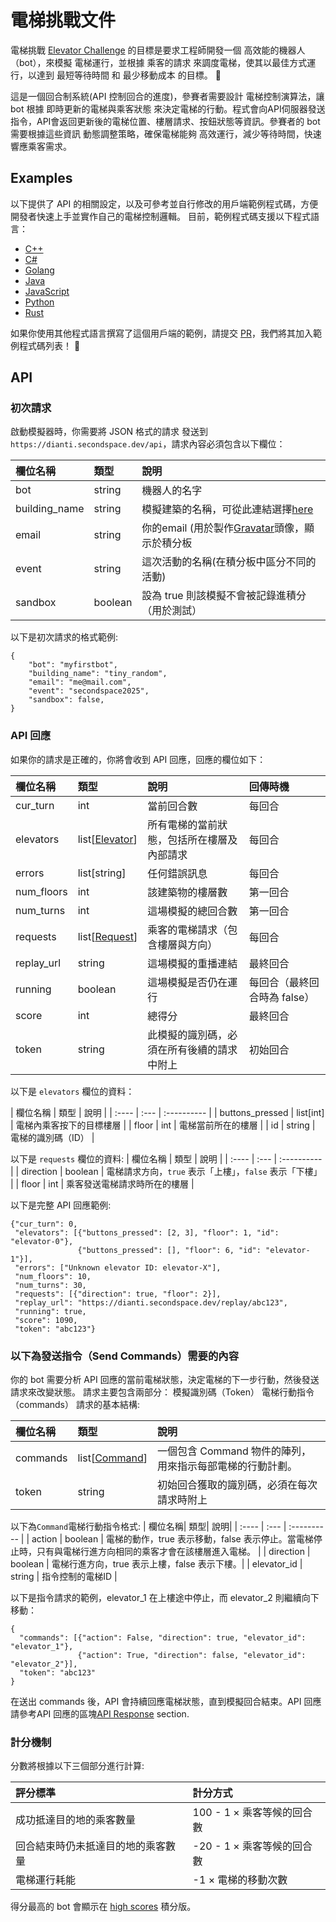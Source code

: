 # 電梯挑戰文件

電梯挑戰 [Elevator Challenge](https://dianti.secondspace.dev/) 的目標是要求工程師開發一個 高效能的機器人（bot），來模擬 電梯運行，並根據 乘客的請求 來調度電梯，使其以最佳方式運行，以達到 最短等待時間 和 最少移動成本 的目標。 🚀

這是一個回合制系統(API 控制回合的進度)，參賽者需要設計 電梯控制演算法，讓 bot 根據 即時更新的電梯與乘客狀態 來決定電梯的行動。程式會向API伺服器發送指令，API會返回更新後的電梯位置、樓層請求、按鈕狀態等資訊。參賽者的 bot 需要根據這些資訊 動態調整策略，確保電梯能夠 高效運行，減少等待時間，快速響應乘客需求。

## Examples

以下提供了 API 的相關設定，以及可參考並自行修改的用戶端範例程式碼，方便開發者快速上手並實作自己的電梯控制邏輯。
目前，範例程式碼支援以下程式語言：

- [C++](c++/)
- [C#](csharp/)
- [Golang](golang/)
- [Java](java/)
- [JavaScript](javascript/)
- [Python](python/)
- [Rust](rust/)

如果你使用其他程式語言撰寫了這個用戶端的範例，請提交 [PR](https://github.com/richardpenman/dianti-clients/pulls)，我們將其加入範例程式碼列表！ 🚀

## API

### 初次請求
啟動模擬器時，你需要將 JSON 格式的請求 發送到 `https://dianti.secondspace.dev/api`，請求內容必須包含以下欄位：

| 欄位名稱| 類型 | 說明 |
| :---- | :--- | :---------- |
| bot | string | 機器人的名字|
| building\_name | string |模擬建築的名稱，可從此連結選擇[here](https://dianti.secondspace.dev/buildings) |
| email | string | 你的email (用於製作[Gravatar](https://gravatar.com/)頭像，顯示於積分板|
| event | string | 這次活動的名稱(在積分板中區分不同的活動) |
| sandbox | boolean | 設為 true 則該模擬不會被記錄進積分（用於測試）|


以下是初次請求的格式範例:
```
{
    "bot": "myfirstbot",
    "building_name": "tiny_random",
    "email": "me@mail.com",
    "event": "secondspace2025",
    "sandbox": false,
}
```

<a name="api-response"></a> 
###  API 回應

如果你的請求是正確的，你將會收到 API 回應，回應的欄位如下：

| 欄位名稱 | 類型 | 說明 | 回傳時機 |
| :---- | :--- | :---------- | :------------ |
| cur\_turn | int | 當前回合數 | 每回合 |
| elevators | list[[Elevator](#elevator-type)] | 所有電梯的當前狀態，包括所在樓層及內部請求 | 每回合 |
| errors | list[string] | 任何錯誤訊息 | 每回合 |
| num\_floors | int | 該建築物的樓層數 | 第一回合 |
| num\_turns | int | 這場模擬的總回合數 | 第一回合 |
| requests | list[[Request](#request-type)] | 乘客的電梯請求（包含樓層與方向） | 每回合 |
| replay\_url | string | 這場模擬的重播連結 | 最終回合 |
| running | boolean | 這場模擬是否仍在運行 | 每回合（最終回合時為 false） |
| score | int | 總得分 | 最終回合 |
| token | string | 此模擬的識別碼，必須在所有後續的請求中附上 | 初始回合 |

以下是 `elevators` 欄位的資料：

<a name="elevator-type"></a> 
| 欄位名稱 | 類型 | 說明 |
| :---- | :--- | :---------- |
| buttons\_pressed | list[int] | 電梯內乘客按下的目標樓層 |
| floor | int | 電梯當前所在的樓層 |
| id | string | 電梯的識別碼（ID） |

以下是 `requests` 欄位的資料:
<a name="request-type"></a> 
| 欄位名稱 | 類型 | 說明 |
| :---- | :--- | :---------- |
| direction | boolean | 電梯請求方向，`true` 表示「上樓」，`false` 表示「下樓」 |
| floor | int | 乘客發送電梯請求時所在的樓層 |


以下是完整 API 回應範例:
```
{"cur_turn": 0,
 "elevators": [{"buttons_pressed": [2, 3], "floor": 1, "id": "elevator-0"},
               {"buttons_pressed": [], "floor": 6, "id": "elevator-1"}],
 "errors": ["Unknown elevator ID: elevator-X"],
 "num_floors": 10,
 "num_turns": 30,
 "requests": [{"direction": true, "floor": 2}],
 "replay_url": "https://dianti.secondspace.dev/replay/abc123",
 "running": true,
 "score": 1090,
 "token": "abc123"}
```

### 以下為發送指令（Send Commands）需要的內容

你的 bot 需要分析 API 回應的當前電梯狀態，決定電梯的下一步行動，然後發送請求來改變狀態。
請求主要包含兩部分：
模擬識別碼（Token）
電梯行動指令（commands）
請求的基本結構:

| 欄位名稱| 類型 | 說明|
| :---- | :--- | :---------- |
| commands | list[[Command](#command-type)] | 一個包含 Command 物件的陣列，用來指示每部電梯的行動計劃。|
| token | string |初始回合獲取的識別碼，必須在每次請求時附上 |


以下為`Command`電梯行動指令格式:
<a name="command-type"></a> 
| 欄位名稱| 類型| 說明|
| :---- | :--- | :---------- |
| action | boolean | 電梯的動作，true 表示移動，false 表示停止。當電梯停止時，只有與電梯行進方向相同的乘客才會在該樓層進入電梯。 |
| direction | boolean | 電梯行進方向，true 表示上樓，false 表示下樓。|
| elevator\_id | string | 指令控制的電梯ID |

以下是指令請求的範例，elevator_1 在上樓途中停止，而 elevator_2 則繼續向下移動：
```
{
  "commands": [{"action": False, "direction": true, "elevator_id": "elevator_1"},
               {"action": True, "direction": false, "elevator_id": "elevator_2"}],
  "token": "abc123"
}
```

在送出 commands 後，API 會持續回應電梯狀態，直到模擬回合結束。API 回應請參考API 回應的區塊[API Response](#api-response) section.

### 計分機制

分數將根據以下三個部分進行計算:

| 評分標準| 計分方式|
| :---------- | :--- |
|成功抵達目的地的乘客數量| 100 - 1 × 乘客等候的回合數 | 
|回合結束時仍未抵達目的地的乘客數量| -20 - 1 × 乘客等候的回合數|
| 電梯運行耗能 | -1 × 電梯的移動次數|

得分最高的 bot 會顯示在 [high scores](https://dianti.secondspace.dev/highscores) 積分版。 

